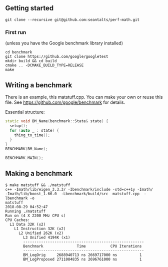 ## Getting started
```
git clone --recursive git@github.com:seantalts/perf-math.git
```

### First run 

(unless you have the Google benchmark library installed)
```
cd benchmark
git clone https://github.com/google/googletest
mkdir build && cd build
cmake .. -DCMAKE_BUILD_TYPE=RELEASE
make
```

## Writing a benchmark
There is an example, this matstuff.cpp. You can make your own or reuse this
file. See https://github.com/google/benchmark for details.

Essential structure:
```cpp
static void BM_Name(benchmark::State& state) {
  setup();
  for (auto _ : state) {
    thing_to_time();
  }
}
BENCHMARK(BM_Name);

BENCHMARK_MAIN();
```

## Making a benchmark
```
$ make matstuff && ./matstuff 
c++ -Imath/lib/eigen_3.3.3/ -Ibenchmark/include -std=c++1y -Imath/
-Imath/lib/boost_1.66.0  -Lbenchmark/build/src  matstuff.cpp  -lbenchmark -o
matstuff
2018-08-29 04:52:47
Running ./matstuff
Run on (4 X 2200 MHz CPU s)
CPU Caches:
  L1 Data 32K (x2)
    L1 Instruction 32K (x2)
      L2 Unified 262K (x2)
        L3 Unified 4194K (x1)
        ------------------------------------------------------
        Benchmark               Time           CPU Iterations
        ------------------------------------------------------
        BM_LogOrig     2688940713 ns 2669717000 ns          1
        BM_LogProposed 2711084835 ns 2696761000 ns          1
```
